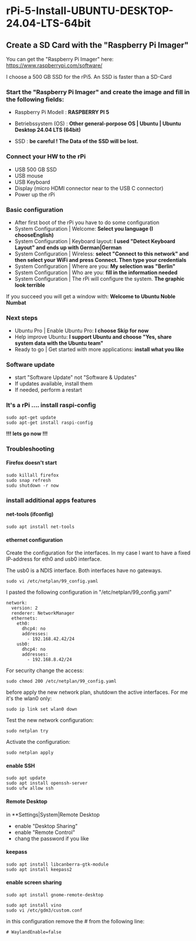 # rPi-5-Install-UBUNTU-DESKTOP-24.04-LTS-64bit
## Create a SD Card with the "Raspberry Pi Imager"
You can get the "Raspberry Pi Imager" here:
https://www.raspberrypi.com/software/

I choose a 500 GB SSD for the rPi5. An SSD is faster than a SD-Card

### Start the "Raspberry Pi Imager" and create the image and fill in the following fields:

- Raspberry Pi Modell : **RASPBERRY PI 5**

- Betriebssystem (OS) : **Other general-porpose OS | Ubuntu | Ubuntu Desktop 24.04 LTS (64bit)**

- SSD            : **be careful ! The Data of the SSD will be lost.**

### Connect your HW to the rPi

- USB 500 GB SSD
- USB mouse
- USB Keyboard
- Display (micro HDMI connector near to the USB C connector)
- Power up the rPi

### Basic configuration

- After first boot of the rPi you have to do some configuration
- System Configuration | Welcome: **Select you language (I chooseEnglish)**
- System Configuration | Keyboard layout: **I used "Detect Keyboard Layout" and ends up with German|German**
- System Configuration | Wireless: **select "Connect to this network" and then select your WiFi and press Connect. Then type your credentials**
- System Configuration | Where are you: **My selection was "Berlin"**
- System Configuration | Who are you: **fill in the information needed**
- System Configuration | The rPi will configure the system. **The graphic look terrible**

If you succeed you will get a window with: **Welcome to Ubuntu Noble Numbat**

### Next steps
- Ubuntu Pro | Enable Ubuntu Pro: **I choose Skip for now**
- Help improve Ubuntu: **I support Ubuntu and choose "Yes, share system data with the Ubuntu team"**
- Ready to go | Get started with more applications: **install what you like**

### Software update
- start "Software Update" not "Software & Updates"
- If updates available, install them
- If needed, perform a restart

### It's a rPi .... install raspi-config
```
sudo apt-get update
sudo apt-get install raspi-config
```

**!!! lets go now !!!**

### Troubleshooting
#### Firefox doesn't start
```
sudo killall firefox
sudo snap refresh
sudu shutdown -r now
```
### install additional apps features
#### net-tools (ifconfig)
```
sudo apt install net-tools
```
#### ethernet configuration
Create the configuration for the interfaces. In my case I want to have a fixed IP-address for eth0 and usb0 interface.

The usb0 is a NDIS interface. Both interfaces have no gateways.
```
sudo vi /etc/netplan/99_config.yaml
```
I pasted the following configuration in "/etc/netplan/99_config.yaml"
```
network:
  version: 2
  renderer: NetworkManager
  ethernets:
    eth0:
      dhcp4: no
      addresses:
        - 192.168.42.42/24
    usb0:
      dhcp4: no
      addresses:
        - 192.168.8.42/24

```
For security change the access:
```
sudo chmod 200 /etc/netplan/99_config.yaml
```
before apply the new network plan, shutdown the active interfaces.
For me it's the wlan0 only:
```
sudo ip link set wlan0 down
```
Test the new network configuration:
```
sudo netplan try
```
Activate the configuration:
```
sudo netplan apply
```
#### enable SSH
```
sudo apt update
sudo apt install openssh-server
sudo ufw allow ssh
```

#### Remote Desktop
in **Settings|System|Remote Desktop
- enable "Desktop Sharing"
- enable "Remote Control"
- chang the password if you like
#### keepass
```
sudo apt install libcanberra-gtk-module
sudo apt install keepass2
```
#### enable screen sharing
```
sudo apt install gnome-remote-desktop 

sudo apt install vino
sudo vi /etc/gdm3/custom.conf
```
in this configuration remove the # from the following line:
```
# WaylandEnable=false
```









